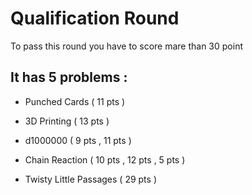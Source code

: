 # Qualification Round

To pass this round you have to score mare than 30 point 

## It has 5 problems :

- Punched Cards ( 11 pts )

- 3D Printing ( 13 pts )

- d1000000 ( 9 pts , 11 pts )

- Chain Reaction ( 10 pts , 12 pts , 5 pts )

- Twisty Little Passages ( 29 pts )
